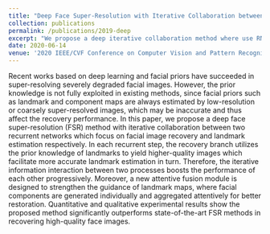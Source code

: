 ```yaml
---
title: "Deep Face Super-Resolution with Iterative Collaboration between Attentive Recovery and Landmark Estimation"
collection: publications
permalink: /publications/2019-deep
excerpt: "We propose a deep iterative collaboration method where use RNN structure to iteratively improve landmark detection and face super-resolution. We also use face component heatmaps as attention to guide SR."
date: 2020-06-14
venue: '2020 IEEE/CVF Conference on Computer Vision and Pattern Recognition (under review)'
---
```

Recent works based on deep learning and facial priors have succeeded in super-resolving severely degraded facial images. However, the prior knowledge is not fully exploited in existing methods, since facial priors such as landmark and component maps are always estimated by low-resolution or coarsely super-resolved images, which may be inaccurate and thus affect the recovery performance. In this paper, we propose a deep face super-resolution (FSR) method with iterative collaboration between two recurrent networks which focus on facial image recovery and landmark estimation respectively. In each recurrent step, the recovery branch utilizes the prior knowledge of landmarks to yield higher-quality images which facilitate more accurate landmark estimation in turn. Therefore, the iterative information interaction between two processes boosts the performance of each other progressively. Moreover, a new attentive fusion module is designed to strengthen the guidance of landmark maps, where facial components are generated individually and aggregated  attentively for better restoration. Quantitative and qualitative experimental results show the proposed method significantly outperforms state-of-the-art FSR methods in recovering high-quality face images.